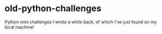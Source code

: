 # old-python-challenges
Python mini challenges I wrote a while back, of which I've just found on my local machine! 
